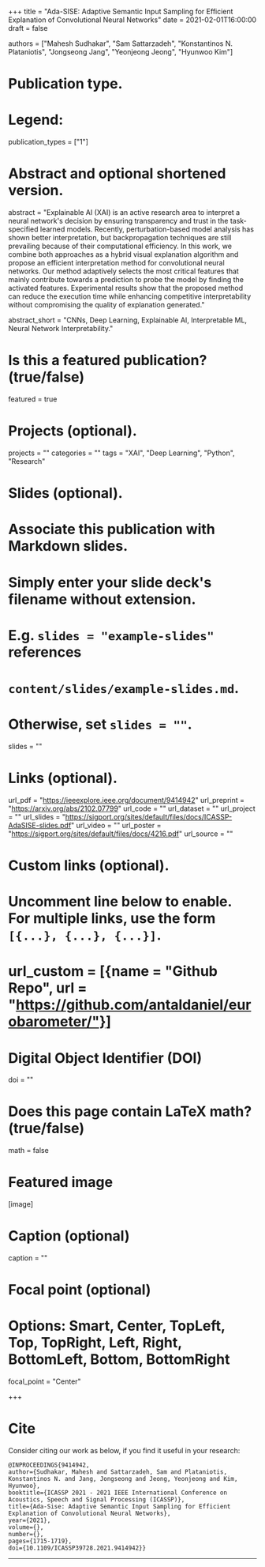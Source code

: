 +++
title = "Ada-SISE: Adaptive Semantic Input Sampling for Efficient Explanation of Convolutional Neural Networks"
date = 2021-02-01T16:00:00
draft = false

authors = ["Mahesh Sudhakar", "Sam Sattarzadeh", "Konstantinos N. Plataniotis", "Jongseong Jang", "Yeonjeong Jeong", "Hyunwoo Kim"]

# Publication type.
# Legend:

publication_types = ["1"]

# Abstract and optional shortened version.
abstract = "Explainable AI (XAI) is an active research area to interpret a neural network's decision by ensuring transparency and trust in the task-specified learned models. Recently, perturbation-based model analysis has shown better interpretation, but backpropagation techniques are still prevailing because of their computational efficiency. In this work, we combine both approaches as a hybrid visual explanation algorithm and propose an efficient interpretation method for convolutional neural networks. Our method adaptively selects the most critical features that mainly contribute towards a prediction to probe the model by finding the activated features. Experimental results show that the proposed method can reduce the execution time while enhancing competitive interpretability without compromising the quality of explanation generated."

abstract_short = "CNNs, Deep Learning, Explainable AI, Interpretable ML, Neural Network Interpretability."

# Is this a featured publication? (true/false)
featured = true

# Projects (optional).
projects = ""
categories = ""
tags = "XAI", "Deep Learning", "Python", "Research"

# Slides (optional).
#   Associate this publication with Markdown slides.
#   Simply enter your slide deck's filename without extension.
#   E.g. `slides = "example-slides"` references 
#   `content/slides/example-slides.md`.
#   Otherwise, set `slides = ""`.
slides = ""

# Links (optional).
url_pdf = "https://ieeexplore.ieee.org/document/9414942"
url_preprint = "https://arxiv.org/abs/2102.07799"
url_code = ""
url_dataset = ""
url_project = ""
url_slides = "https://sigport.org/sites/default/files/docs/ICASSP-AdaSISE-slides.pdf"
url_video = ""
url_poster = "https://sigport.org/sites/default/files/docs/4216.pdf"
url_source = ""

# Custom links (optional).
#   Uncomment line below to enable. For multiple links, use the form `[{...}, {...}, {...}]`.
# url_custom = [{name = "Github Repo", url = "https://github.com/antaldaniel/eurobarometer/"}]

# Digital Object Identifier (DOI)
doi = ""

# Does this page contain LaTeX math? (true/false)
math = false

# Featured image
[image]
  # Caption (optional)
  caption = ""

  # Focal point (optional)
  # Options: Smart, Center, TopLeft, Top, TopRight, Left, Right, BottomLeft, Bottom, BottomRight
  focal_point = "Center"

+++

# Cite 
Consider citing our work as below, if you find it useful in your research:
```
@INPROCEEDINGS{9414942,  
author={Sudhakar, Mahesh and Sattarzadeh, Sam and Plataniotis, Konstantinos N. and Jang, Jongseong and Jeong, Yeonjeong and Kim, Hyunwoo},  
booktitle={ICASSP 2021 - 2021 IEEE International Conference on Acoustics, Speech and Signal Processing (ICASSP)},   
title={Ada-Sise: Adaptive Semantic Input Sampling for Efficient Explanation of Convolutional Neural Networks},   
year={2021},  
volume={},  
number={},  
pages={1715-1719},  
doi={10.1109/ICASSP39728.2021.9414942}}

```

---

